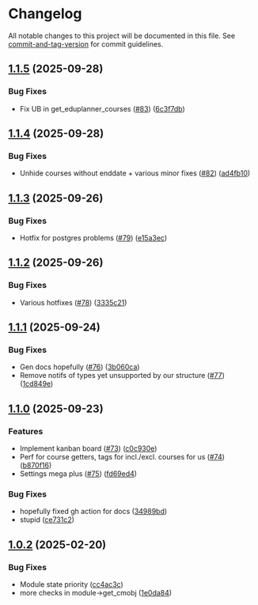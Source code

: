 # Changelog

All notable changes to this project will be documented in this file. See [commit-and-tag-version](https://github.com/absolute-version/commit-and-tag-version) for commit guidelines.

## [1.1.5](https://github.com/necodeIT/lb_planner_plugin/compare/1.1.4...1.1.5) (2025-09-28)


### Bug Fixes

* Fix UB in get_eduplanner_courses ([#83](https://github.com/necodeIT/lb_planner_plugin/issues/83)) ([6c3f7db](https://github.com/necodeIT/lb_planner_plugin/commit/6c3f7db5c30d912985f4eaa8721e40a59972e4c5))

## [1.1.4](https://github.com/necodeIT/lb_planner_plugin/compare/1.1.3...1.1.4) (2025-09-28)


### Bug Fixes

* Unhide courses without enddate + various minor fixes ([#82](https://github.com/necodeIT/lb_planner_plugin/issues/82)) ([ad4fb10](https://github.com/necodeIT/lb_planner_plugin/commit/ad4fb107b40e794f1cd5421a3758e81ea625f393))

## [1.1.3](https://github.com/necodeIT/lb_planner_plugin/compare/1.1.2...1.1.3) (2025-09-26)


### Bug Fixes

* Hotfix for postgres problems ([#79](https://github.com/necodeIT/lb_planner_plugin/issues/79)) ([e15a3ec](https://github.com/necodeIT/lb_planner_plugin/commit/e15a3ec19540b6dbf20d428bbe0b1ab737d73624))

## [1.1.2](https://github.com/necodeIT/lb_planner_plugin/compare/1.1.1...1.1.2) (2025-09-26)


### Bug Fixes

* Various hotfixes ([#78](https://github.com/necodeIT/lb_planner_plugin/issues/78)) ([3335c21](https://github.com/necodeIT/lb_planner_plugin/commit/3335c213920810fe534fb23d2b4022b65052ecdb))

## [1.1.1](https://github.com/necodeIT/lb_planner_plugin/compare/1.1.0...1.1.1) (2025-09-24)


### Bug Fixes

* Gen docs hopefully ([#76](https://github.com/necodeIT/lb_planner_plugin/issues/76)) ([3b060ca](https://github.com/necodeIT/lb_planner_plugin/commit/3b060cae8f36abc416fae8ac10e0db04ade6e09f))
* Remove notifs of types yet unsupported by our structure ([#77](https://github.com/necodeIT/lb_planner_plugin/issues/77)) ([1cd849e](https://github.com/necodeIT/lb_planner_plugin/commit/1cd849ec76ef2478cb824c98858aa4a53cbe06c6))

## [1.1.0](https://github.com/necodeIT/lb_planner_plugin/compare/1.0.2...1.1.0) (2025-09-23)


### Features

* Implement kanban board ([#73](https://github.com/necodeIT/lb_planner_plugin/issues/73)) ([c0c930e](https://github.com/necodeIT/lb_planner_plugin/commit/c0c930e7a1961e0e63e6dc7fc928b224c1c3bac4))
* Perf for course getters, tags for incl./excl. courses for us ([#74](https://github.com/necodeIT/lb_planner_plugin/issues/74)) ([b870f16](https://github.com/necodeIT/lb_planner_plugin/commit/b870f16a1f4e05fb6b7136e1d0f457066b6b0049))
* Settings mega plus ([#75](https://github.com/necodeIT/lb_planner_plugin/issues/75)) ([fd69ed4](https://github.com/necodeIT/lb_planner_plugin/commit/fd69ed445297d500ce17c316e5883a53f9dfa9a6))


### Bug Fixes

* hopefully fixed gh action for docs ([34989bd](https://github.com/necodeIT/lb_planner_plugin/commit/34989bda7053c0257091df1d121ef87daac7bda1))
* stupid ([ce731c2](https://github.com/necodeIT/lb_planner_plugin/commit/ce731c29d92b99ab32eab49bbeac9604d47e9294))

## [1.0.2](https://github.com/necodeIT/lb_planner_plugin/compare/1.0.1...1.0.2) (2025-02-20)


### Bug Fixes

* Module state priority ([cc4ac3c](https://github.com/necodeIT/lb_planner_plugin/commit/cc4ac3c97d2f87fe637cb09d35d12202e6aacdfa))
* more checks in module->get_cmobj ([1e0da84](https://github.com/necodeIT/lb_planner_plugin/commit/1e0da849002dcebf1f7c6c5907cacd7a57778c1f))
